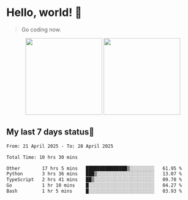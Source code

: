 # Hello, world! 🥰
> Go coding now.

<div align="center">
<div><img src="https://github-readme-stats.vercel.app/api?username=Xrondev&count_private=true" height="200px"/> <img src="https://github-readme-stats.vercel.app/api/top-langs/?username=Xrondev" height="200px"/></div>
</div>
<div align="center"></div>  

## My last 7 days status🧐

<!--START_SECTION:waka-->

```txt
From: 21 April 2025 - To: 28 April 2025

Total Time: 10 hrs 30 mins

Other        17 hrs 5 mins   ███████████████▒░░░░░░░░░   61.95 %
Python       3 hrs 36 mins   ███▒░░░░░░░░░░░░░░░░░░░░░   13.07 %
TypeScript   2 hrs 41 mins   ██▒░░░░░░░░░░░░░░░░░░░░░░   09.78 %
Go           1 hr 10 mins    █░░░░░░░░░░░░░░░░░░░░░░░░   04.27 %
Bash         1 hr 5 mins     █░░░░░░░░░░░░░░░░░░░░░░░░   03.93 %
```

<!--END_SECTION:waka-->

